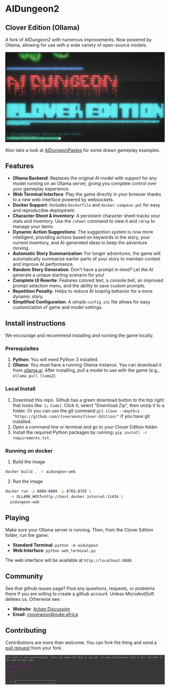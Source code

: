 # AIDungeon2
## Clover Edition (Ollama)

A fork of AIDungeon2 with numerous improvements. Now powered by Ollama, allowing for use with a wide variety of open-source models.

![img](images/retro2.jpg)

Also take a look at [AIDungeonPastes](https://aidungeonpastes.github.io/AID2-Art/) for some drawn gameplay examples.

## Features

* **Ollama Backend**: Replaces the original AI model with support for any model running on an Ollama server, giving you complete control over your gameplay experience.
* **Web Terminal Interface**: Play the game directly in your browser thanks to a new web interface powered by websockets.
* **Docker Support**: Includes `Dockerfile` and `docker-compose.yml` for easy and reproducible deployment.
* **Character Sheet & Inventory**: A persistent character sheet tracks your stats and inventory. Use the `/sheet` command to view it and `/drop` to manage your items.
* **Dynamic Action Suggestions**: The suggestion system is now more intelligent, providing actions based on keywords in the story, your current inventory, and AI-generated ideas to keep the adventure moving.
* **Automatic Story Summarization**: For longer adventures, the game will automatically summarize earlier parts of your story to maintain context and improve AI performance.
* **Random Story Generation**: Don't have a prompt in mind? Let the AI generate a unique starting scenario for you!
* **Complete UI Rewrite**: Features colored text, a console bell, an improved prompt selection menu, and the ability to save custom prompts.
* **Repetition Penalty**: Helps to reduce AI looping behavior for a more dynamic story.
* **Simplified Configuration**: A simple `config.ini` file allows for easy customization of game and model settings.

## Install instructions

We encourage and recommend installing and running the game locally.

### Prerequisites

1.  **Python**: You will need Python 3 installed.
2.  **Ollama**: You must have a running Ollama instance. You can download it from [ollama.ai](https://ollama.ai). After installing, pull a model to use with the game (e.g., `ollama pull llama2`).

### Local Install

1.  Download this repo. Github has a green download button to the top right that looks like: `[⤓ Code]`. Click it, select "Download Zip", then unzip it to a folder. Or you can use the git command `git clone --depth=1 "https://github.com/cloveranon/Clover-Edition/"` if you have git installed.
2.  Open a command line or terminal and go to your Clover Edition folder.
3.  Install the required Python packages by running: `pip install -r requirements.txt`.

### Running on docker
1.  Build the image
```bash
docker build . -t aidungeon-web
```

2. Run the image
```bash
docker run -p 8080:8080 -p 8765:8765 \
  -e OLLAMA_HOST=http://host.docker.internal:11434 \
  aidungeon-web
```

## Playing

Make sure your Ollama server is running. Then, from the Clover Edition folder, run the game:

* **Standard Terminal**: `python -m aidungeon`
* **Web Interface**: `python web_terminal.py`

The web interface will be available at `http://localhost:8080`.

## Community

See that github issues page? Post any questions, requests, or problems there if you are willing to create a github account. Unless MicroAndSoft deletes us.
Otherwise see:

* **Website**: [4chan Discussion](https://boards.4chan.org/search#/aidungeon%20OR%20%22ai%20dungeon%22)
* **Email**: cloveranon@nuke.africa

## Contributing

Contributions are more than welcome. You can fork the thing and send a [pull request](https://help.github.com/articles/using-pull-requests/) from your fork.

![cry.](images/cry.png)
